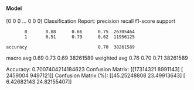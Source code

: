 #### Model
[0 0 0 ... 0 0 0]
Classification Report:
              precision    recall  f1-score   support

           0       0.88      0.66      0.75  26305464
           1       0.51      0.79      0.62  11956125

    accuracy                           0.70  38261589
   macro avg       0.69      0.73      0.69  38261589
weighted avg       0.76      0.70      0.71  38261589

Accuracy: 0.7007404214184623
Confusion Matrix:
[[17314321  8991143]
 [ 2459004  9497121]]
Confusion Matrix (%):
[[45.25248808 23.49913643]
 [ 6.42682143 24.82155407]]
